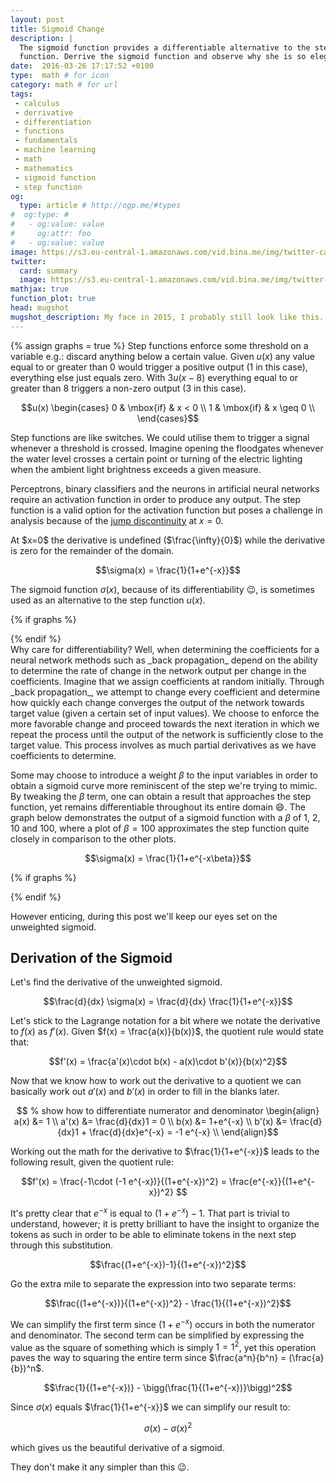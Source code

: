 ```yaml
---
layout: post
title: Sigmoid Change
description: |
  The sigmoid function provides a differentiable alternative to the step
  function. Derrive the sigmoid function and observe why she is so elegant.
date:  2016-03-26 17:17:52 +0100
type:  math # for icon
category: math # for url
tags:
 - calculus
 - derrivative
 - differentiation
 - functions
 - fundamentals
 - machine learning
 - math
 - mathematics
 - sigmoid function
 - step function
og:
  type: article # http://ogp.me/#types
#  og:type: #
#   - og:value: value
#     og:attr: foo
#   - og:value: value
image: https://s3.eu-central-1.amazonaws.com/vid.bina.me/img/twitter-cards/weightedsigmoid_thumb.png
twitter:
  card: summary
  image: https://s3.eu-central-1.amazonaws.com/vid.bina.me/img/twitter-cards/weightedsigmoid_thumb.png
mathjax: true
function_plot: true
head: mugshot
mugshot_description: My face in 2015, I probably still look like this.
---
```

{% assign graphs = true %}
Step functions enforce some threshold on a variable e.g.: discard anything
below a certain value. Given $u(x)$ any value equal to or greater than $0$
would trigger a positive output ($1$ in this case), everything else just equals
zero. With $3u(x-8)$ everything equal to or greater than $8$ triggers a
non-zero output ($3$ in this case).

$$u(x) \begin{cases}
0 & \mbox{if} & x < 0 \\
1 & \mbox{if} & x \geq 0 \\
\end{cases}$$

Step functions are like switches. We could utilise them to trigger a signal
whenever a threshold is crossed. Imagine opening the floodgates whenever the
water level crosses a certain point or turning of the electric lighting when the
ambient light brightness exceeds a given measure.

Perceptrons, binary classifiers and the neurons in artificial neural networks
require an activation function in order to produce any output. The step
function is a valid option for the activation function but poses a challenge
in analysis because of the [jump discontinuity][jump-discontinuity] at $x=0$.

<div class="element note">
At $x=0$ the derivative is undefined ($\frac{\infty}{0}$) while the derivative
is zero for the remainder of the domain.
</div>

$$\sigma(x) = \frac{1}{1+e^{-x}}$$

The sigmoid function $\sigma(x)$, because of its differentiability :wink:, is
sometimes used as an alternative to the step function $u(x)$.

{% if graphs %}
<div class="element graph">
  <script type="text/javascript">
    document.addEventListener("DOMContentLoaded", function(event) {
      functionPlot({
        title: "step & sigmoid",
        width: 300,
        height: 225,
        target: "#sigmoid-step",
        grid: true,
        disableZoom: true,
        xAxis: {domain: [-10,10]},
        yAxis: {domain: [-0.1, 1.1]},
        data: [
          {
            fn: "1/(1+exp(-x))",
            derivative: {
              fn: "1/(1+exp(-x)) - (1/(1+exp(-x)))^2",
              updateOnMouseMove: true
            }
          },
          {
            points: [[-100,0], [0,0], [0,1], [100, 1]],
            fnType: 'points',
            graphType: 'polyline',
          },
        ]
      });
    });
  </script>
  <div id="sigmoid-step"></div>
</div>
{% endif %}

<div class="element note">
Why care for differentiability? Well, when determining the coefficients for a
neural network methods such as _back propagation_ depend on the ability to
determine the rate of change in the network output per change in the
coefficients. Imagine that we assign coefficients at random initially. Through
_back propagation_, we attempt to change every coefficient and determine how
quickly each change converges the output of the network towards target value
(given a certain set of input values). We choose to enforce the more favorable
change and proceed towards the next iteration in which we repeat the process
until the output of the network is sufficiently close to the target value.
This process involves as much partial derivatives as we have coefficients to
determine.
</div>

Some may choose to introduce a weight $\beta$ to the input variables in order
to obtain a sigmoid curve more reminiscent of the step we're trying to mimic.
By tweaking the $\beta$ term, one can obtain a result that approaches the step
function, yet remains differentiable throughout its entire domain :smile:. The
graph below demonstrates the output of a sigmoid function with a $\beta$ of
$1$, $2$, $10$ and $100$, where a plot of $\beta = 100$ approximates the step
function quite closely in comparison to the other plots.

$$\sigma(x) = \frac{1}{1+e^{-x\beta}}$$

{% if graphs %}
<div class="element graph">
  <script type="text/javascript">
    document.addEventListener("DOMContentLoaded", function(event) {
      functionPlot({
        width: 300,
        height: 225,
        target: "#sigmoid",
        title: "weighted sigmoids",
        grid: true,
        disableZoom: true,
        xAxis: {domain: [-6,6]},
        yAxis: {domain: [-0.1, 1.1]},
        data: [
          {
            fn: "1/(1+exp(-x))",
            derivative: {
              fn: "1/(1+exp(-x)) - (1/(1+exp(-x)))^2",
              updateOnMouseMove: true
            }
          },
          {
            fn: "1/(1+exp(-2x))",
            derivative: {
              fn: "1/(1+exp(-2x)) - (1/(1+exp(-2x)))^2",
              updateOnMouseMove: true
            }
          },
          {
            fn: "1/(1+exp(-10x))",
            derivative: {
              fn: "1/(1+exp(-10x)) - (1/(1+exp(-10x)))^2",
              updateOnMouseMove: true
            }
          },
          {
            fn: "1/(1+exp(-100x))",
            derivative: {
              fn: "1/(1+exp(-100x)) - (1/(1+exp(-100x)))^2",
              updateOnMouseMove: true
            }
          },
        ]
      });
    });
  </script>
  <div id="sigmoid"></div>
</div>
{% endif %}

However enticing, during this post we'll keep our eyes set on the unweighted
sigmoid.

## Derivation of the Sigmoid

Let's find the derivative of the unweighted sigmoid.

$$\frac{d}{dx} \sigma(x) = \frac{d}{dx} \frac{1}{1+e^{-x}}$$

Let's stick to the Lagrange notation for a bit where we notate the derivative
to $f(x)$ as $f'(x)$. Given $f(x) = \frac{a(x)}{b(x)}$, the quotient rule would
state that:

$$f'(x) = \frac{a'(x)\cdot b(x) - a(x)\cdot b'(x)}{b(x)^2}$$

Now that we know how to work out the derivative to a quotient we can basically
work out $a'(x)$ and $b'(x)$ in order to fill in the blanks later.

$$ % show how to differentiate numerator and denominator
\begin{align}
  a(x)  &= 1                  \\
  a'(x) &= \frac{d}{dx}1 = 0  \\
  b(x)  &= 1+e^{-x} \\
  b'(x) &= \frac{d}{dx}1 + \frac{d}{dx}e^{-x} = -1 e^{-x} \\
\end{align}$$

Working out the math for the derivative to $\frac{1}{1+e^{-x}}$ leads to the
following result, given the quotient rule:

$$f'(x) = \frac{-1\cdot (-1 e^{-x})}{(1+e^{-x})^2} = \frac{e^{-x}}{(1+e^{-x})^2}
$$

It's pretty clear that $e^{-x}$ is equal to $(1+e^{-x})-1$. That part is
trivial to understand, however; it is pretty brilliant to have the insight to
organize the tokens as such in order to be able to eliminate tokens in the
next step through this substitution.

$$\frac{(1+e^{-x})-1}{(1+e^{-x})^2}$$

Go the extra mile to separate the expression into two separate terms:

$$\frac{(1+e^{-x})}{(1+e^{-x})^2} - \frac{1}{(1+e^{-x})^2}$$

We can simplify the first term since $(1+e^{-x})$ occurs in both the numerator
and denominator. The second term can be simplified by expressing the value as
the square of something which is simply $1 = 1^2$, yet this operation paves
the way to squaring the entire term since $\frac{a^n}{b^n} = (\frac{a}{b})^n$.

$$\frac{1}{(1+e^{-x})} - \bigg(\frac{1}{(1+e^{-x})}\bigg)^2$$

Since $\sigma(x)$ equals $\frac{1}{1+e^{-x}}$ we can simplify our result to:

$$\sigma(x) - \sigma(x)^2$$

which gives us the beautiful derivative of a sigmoid.

They don't make it any simpler than this :wink:.

[step-function]: https://en.wikipedia.org/wiki/Step_function
[jump-discontinuity]: https://en.wikipedia.org/wiki/Classification_of_discontinuities#Jump_discontinuity
[differentiable]: https://en.wikipedia.org/wiki/Differentiable_function
[diff-notation]: http://www.maths.manchester.ac.uk/~cds/articles/derivative.pdf
[youtube-sigmoid]: https://www.youtube.com/watch?v=aVId8KMsdUU
[humprys-notes-sigmoid]: http://www.computing.dcu.ie/~humphrys/Notes/Neural/sigmoid.html
